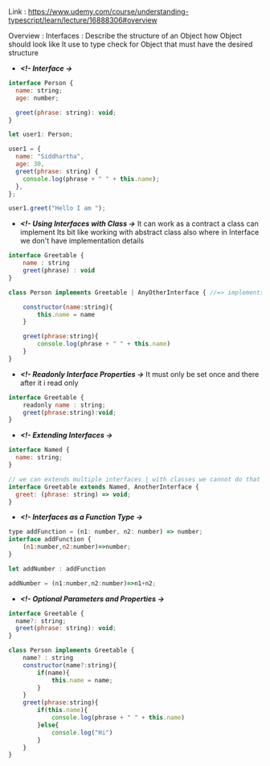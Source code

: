 Link : https://www.udemy.com/course/understanding-typescript/learn/lecture/16888306#overview

Overview :
Interfaces : Describe the structure of an Object how Object should look like
It use to type check for Object that must have the desired structure

- **_<!- Interface ->_**

```js
interface Person {
  name: string;
  age: number;

  greet(phrase: string): void;
}

let user1: Person;

user1 = {
  name: "Siddhartha",
  age: 30,
  greet(phrase: string) {
    console.log(phrase + " " + this.name);
  },
};

user1.greet("Hello I am ");
```

- **_<!- Using Interfaces with Class ->_**
  It can work as a contract a class can implement
  Its bit like working with abstract class also
  where in Interface we don't have implementation details

```js
interface Greetable {
    name : string
    greet(phrase) : void
}

class Person implements Greetable | AnyOtherInterface { //=> implements allows interfaces

    constructor(name:string){
        this.name = name
    }

    greet(phrase:string){
        console.log(phrase + " " + this.name)
    }
}

```

- **_<!- Readonly Interface Properties ->_**
  It must only be set once and there after it i read only

```js
interface Greetable {
    readonly name : string;
    greet(phrase:string):void;
}
```

- **_<!- Extending Interfaces ->_**

```js
interface Named {
  name: string;
}

// we can extends multiple interfaces | with classes we cannot do that
interface Greetable extends Named, AnotherInterface {
  greet: (phrase: string) => void;
}
```

- **_<!- Interfaces as a Function Type ->_**

```js
type addFunction = (n1: number, n2: number) => number;
interface addFunction {
    (n1:number,n2:number)=>number;
}

let addNumber : addFunction

addNumber = (n1:number,n2:number)=>n1+n2;

```

- **_<!- Optional Parameters and Properties ->_**

```js
interface Greetable {
  name?: string;
  greet(phrase: string): void;
}

class Person implements Greetable {
    name? : string
    constructor(name?:string){
        if(name){
            this.name = name;
        }
    }
    greet(phrase:string){
        if(this.name){
            console.log(phrase + " " + this.name)
        }else{
            console.log("Hi")
        }
    }
}

```
